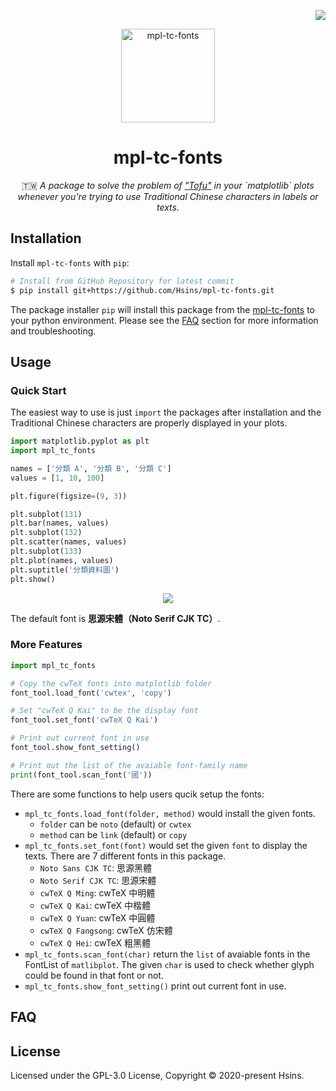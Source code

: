 <div align="right">

  [![](https://flat.badgen.net/github/license/Hsins/mpl-tc-fonts)](./LICENSE)

</div>

<div align="center">

<img src="https://i.imgur.com/21O7uhj.png" alt="mpl-tc-fonts" height="150px">

# mpl-tc-fonts

🇹🇼 _A package to solve the problem of ["Tofu"](https://en.wikipedia.org/wiki/Specials_(Unicode_block)) in your `matplotlib` plots whenever you're trying to use Traditional Chinese characters in labels or texts._

</div>

## Installation

Install `mpl-tc-fonts` with `pip`:

```bash
# Install from GitHub Repository for latest commit
$ pip install git+https://github.com/Hsins/mpl-tc-fonts.git
```

The package installer `pip` will install this package from the [
mpl-tc-fonts](https://github.com/Hsins/mpl-tc-fonts) to your python environment. Please see the [FAQ](#faq) section for more information and troubleshooting.

## Usage

### Quick Start

The easiest way to use is just `import` the packages after installation and the Traditional Chinese characters are properly displayed in your plots.

```python
import matplotlib.pyplot as plt
import mpl_tc_fonts

names = ['分類 A', '分類 B', '分類 C']
values = [1, 10, 100]

plt.figure(figsize=(9, 3))

plt.subplot(131)
plt.bar(names, values)
plt.subplot(132)
plt.scatter(names, values)
plt.subplot(133)
plt.plot(names, values)
plt.suptitle('分類資料圖')
plt.show()
```

<p align="center">
  <img src="https://i.imgur.com/cwp1Qz4.png">
</p>

The default font is **思源宋體（Noto Serif CJK TC）**.

### More Features

```python
import mpl_tc_fonts

# Copy the cwTeX fonts into matplotlib folder
font_tool.load_font('cwtex', 'copy')

# Set "cwTeX Q Kai" to be the display font
font_tool.set_font('cwTeX Q Kai')

# Print out current font in use
font_tool.show_font_setting()

# Print out the list of the avaiable font-family name
print(font_tool.scan_font('國'))
```

There are some functions to help users qucik setup the fonts:

- `mpl_tc_fonts.load_font(folder, method)` would install the given fonts.
  - `folder` can be `noto` (default) or `cwtex`
  - `method` can be `link` (default) or `copy`
- `mpl_tc_fonts.set_font(font)` would set the given `font` to display the texts. There are 7 different fonts in this package.
  - `Noto Sans CJK TC`: 思源黑體
  - `Noto Serif CJK TC`: 思源宋體
  - `cwTeX Q Ming`: cwTeX 中明體
  - `cwTeX Q Kai`: cwTeX 中楷體
  - `cwTeX Q Yuan`: cwTeX 中圓體
  - `cwTeX Q Fangsong`: cwTeX 仿宋體
  - `cwTeX Q Hei`: cwTeX 粗黑體
- `mpl_tc_fonts.scan_font(char)` return the `list` of avaiable fonts in the FontList of `matlibplot`. The given `char` is used to check whether glyph could be found in that font or not.
- `mpl_tc_fonts.show_font_setting()` print out current font in use.

## FAQ

## License

Licensed under the GPL-3.0 License, Copyright © 2020-present Hsins.